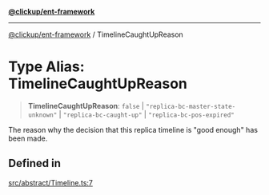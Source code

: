 [**@clickup/ent-framework**](../README.md)

***

[@clickup/ent-framework](../globals.md) / TimelineCaughtUpReason

# Type Alias: TimelineCaughtUpReason

> **TimelineCaughtUpReason**: `false` \| `"replica-bc-master-state-unknown"` \| `"replica-bc-caught-up"` \| `"replica-bc-pos-expired"`

The reason why the decision that this replica timeline is "good enough" has
been made.

## Defined in

[src/abstract/Timeline.ts:7](https://github.com/clickup/ent-framework/blob/master/src/abstract/Timeline.ts#L7)
